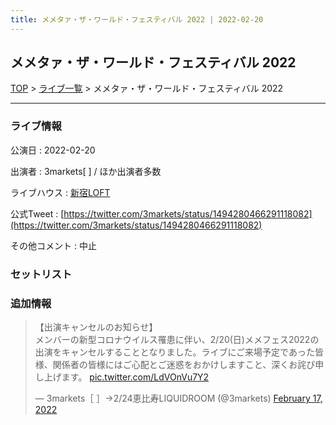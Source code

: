 ```yaml
---
title: メメタァ・ザ・ワールド・フェスティバル 2022 | 2022-02-20
---
```

## メメタァ・ザ・ワールド・フェスティバル 2022

[TOP](/setlist/) > [ライブ一覧](lives.html) > メメタァ・ザ・ワールド・フェスティバル 2022

___

### ライブ情報

公演日
:    2022-02-20

出演者
:    3markets[ ] / ほか出演者多数

ライブハウス
:    [新宿LOFT](livehouse041.html)

公式Tweet
:    [https://twitter.com/3markets/status/1494280466291118082](https://twitter.com/3markets/status/1494280466291118082)

その他コメント
:    中止

### セットリスト





### 追加情報



<blockquote class="twitter-tweet"><p lang="ja" dir="ltr">【出演キャンセルのお知らせ】<br>メンバーの新型コロナウイルス罹患に伴い、2/20(日)メメフェス2022の出演をキャンセルすることとなりました。ライブにご来場予定であった皆様、関係者の皆様にはご心配とご迷惑をおかけしますこと、深くお詫び申し上げます。 <a href="https://t.co/LdVOnVu7Y2">pic.twitter.com/LdVOnVu7Y2</a></p>&mdash; 3markets［ ］→2/24恵比寿LIQUIDROOM (@3markets) <a href="https://twitter.com/3markets/status/1494280466291118082?ref_src=twsrc%5Etfw">February 17, 2022</a></blockquote>
<script async src="https://platform.twitter.com/widgets.js" charset="utf-8"></script>


